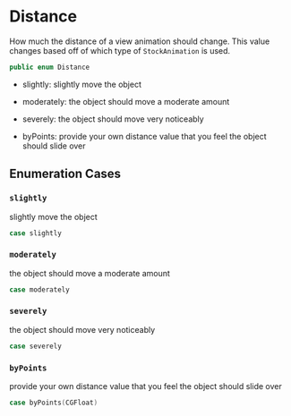 # Distance

How much the distance of a view animation should change. This value changes based off of which type of `StockAnimation` is used.

``` swift
public enum Distance 
```

  - slightly: slightly move the object

  - moderately: the object should move a moderate amount

  - severely: the object should move very noticeably

  - byPoints: provide your own distance value that you feel the object should slide over

## Enumeration Cases

### `slightly`

slightly move the object

``` swift
case slightly
```

### `moderately`

the object should move a moderate amount

``` swift
case moderately
```

### `severely`

the object should move very noticeably

``` swift
case severely
```

### `byPoints`

provide your own distance value that you feel the object should slide over

``` swift
case byPoints(CGFloat)
```
